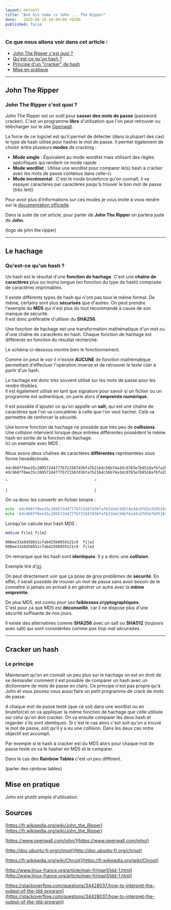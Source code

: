 ```yaml
---
layout: default
title: "And his name is John ... The Ripper"
date:   2020-06-28 10:00:00 +0200
published: false
---
```


### Ce que nous allons voir dans cet article :

*	[John The Ripper c'est quoi ?](#johntheripper)
* 	[Qu'est-ce qu'un hash ?](#le-hachage)
*	[Principe d'un "cracker" de hash](#cracker-un-hash)
*   [Mise en pratique](#mise-en-pratique)

* * *

## John The Ripper

### John The Ripper c'est quoi ?

John The Ripper est un outil pour **casser des mots de passe** (password cracker). 
C'est un programme **libre** d'utilisation que l'on peut retrouver ou télécharger sur le site [Openwall](https://www.openwall.com/john/).

La force de ce logiciel est qu'il permet de détecter (dans la plupart des cas) le type de hash utilisé pour hasher le mot de passe.
Il permet également de choisir entre plusieurs **modes** de cracking :

* **Mode single** : Équivalent au mode wordlist mais utilisant des règles spécifiques qui rendent ce mode rapide
* **Mode wordlist** : Utilise une wordlist pour comparer le(s) hash à cracker avec les mots de passe contenus dans celle-ci
* **Mode incrémental** : C'est le mode bruteforce qu'on connaît, il va essayer caractères par caractères jusqu'à trouver le bon mot de passe (très lent)

Pour avoir plus d'informations sur ces modes je vous invite à vous rendre sur la [documentation officielle](https://www.openwall.com/john/doc/MODES.shtml).

Dans la suite de cet article, pour parler de **John The Ripper** on parlera juste de **John**.

(logo de john the ripper)

* * *

## Le hachage

### Qu'est-ce qu'un hash ?

Un hash est le résultat d'une **fonction de hachage**. C'est une **chaîne de caractères** plus ou moins longue (en fonction du type de hash) composée de caractères imprimables.

Il existe différents types de hash qui n'ont pas tous le même format. De même, certains sont plus **sécurisés** que d'autres.
On peut prendre l'exemple du **MD5** qui n'est plus du tout recommandé à cause de son manque de sécurité.                                             
Il est donc préférable d'utiliser du **SHA256**.

Une fonction de hachage est une transformation mathématique d'un mot ou d'une chaîne de caractères en hash. Chaque fonction de hachage est différente en fonction du résultat recherché.

Le schéma ci-dessous montre bien le fonctionnement.

Comme on peut le voir il n'existe **AUCUNE** de fonction mathématique permettant d'effectuer l'opération inverse et de retrouver le texte clair à partir d'un hash. 

Le hachage est donc très souvent utilisé sur les mots de passe pour les rendre illisibles.                                                 
Il est également utilisé en tant que signature pour savoir si un fichier ou un programme est authentique, on parle alors d'**empreinte numérique**.

Il est possible d'ajouter ce qu'on appelle un **salt**, qui est une chaîne de caractères que l'on va concaténer à celle que l'on veut hacher. Celà va permettre de renforcer la sécurité.

Une bonne fonction de hachage ne possède que très peu de **collisions**. Une collision intervient lorsque deux entrées différentes possèdent le même hash en sortie de la fonction de hachage.         
Ici un exemple avec MD5 :

Nous avons deux chaînes de caractères **différentes** représentées sous forme hexadécimale.

``` 
4dc968ff0ee35c209572d4777b721587d36fa7b21bdc56b74a3dc0783e7b9518afbfa200a8284bf36e8e4b55b35f427593d849676da0d1555d8360fb5f07fea2  
4dc968ff0ee35c209572d4777b721587d36fa7b21bdc56b74a3dc0783e7b9518afbfa202a8284bf36e8e4b55b35f427593d849676da0d1d55d8360fb5f07fea2  
                                                                       ^                                      ^
                                                                       |                                      |
```

On va donc les convertir en fichier binaire :

```bash
echo '4dc968ff0ee35c209572d4777b721587d36fa7b21bdc56b74a3dc0783e7b9518afbfa200a8284bf36e8e4b55b35f427593d849676da0d1555d8360fb5f07fea2' | xxd -r -p | tee >/dev/null > file1  
echo '4dc968ff0ee35c209572d4777b721587d36fa7b21bdc56b74a3dc0783e7b9518afbfa202a8284bf36e8e4b55b35f427593d849676da0d1d55d8360fb5f07fea2' | xxd -r -p | tee >/dev/null > file2  
```

Lorsqu'on calcule leur hash MD5 :

```bash
md5sum file1 file2

008ee33a9d58b51cfeb425b0959121c9  file1
008ee33a9d58b51cfeb425b0959121c9  file2
```

On remarque que les hash sont **identiques**. Il y a donc une **collision**.

Exemple tiré d'[ici](https://marc-stevens.nl/research/md5-1block-collision/).

On peut directement voir que ça pose de gros problèmes de **sécurité**. En effet, il serait possible de trouver un mot de passe sans avoir besoin de le connaître si jamais on arrivait à en générer un autre avec la **même empreinte**. 

De plus MD5, est connu pour ses **faiblesses cryptographiques**.                       
C'est pour ça que MD5 est **déconseillé**, car il ne dispose plus d'une sécurité suffisante de nos jours.

Il existe des alternatives comme **SHA256** avec un salt ou **SHA512** (toujours avec salt) qui sont considérées comme *pas trop mal* sécurisées.

* * *

## Cracker un hash

### Le principe

Maintenant qu'on en connaît un peu plus sur le hachage on est en droit de se demander comment il est possible de comparer un hash avec un dictionnaire de mots de passe en clairs.
Ce principe n'est pas propre qu'à John et vous pouvez vous aussi faire un petit programme de crack de mots de passe.

A chaque mot de passe testé (que ce soit dans une wordlist ou en bruteforce) on va appliquer la même fonction de hachage que celle utilisée sur celui qu'on doit cracker.
On va ensuite comparer les deux hash et regarder s'ils sont identiques. Si c'est le cas alors c'est soit qu'on a trouvé le mot de passe, soit qu'il y a eu une collision. Dans les deux cas notre objectif est accompli.

Par exemple si le hash à cracker est du MD5 alors pour chaque mot de passe testé on va le hasher en MD5 et le comparer.

Dans le cas des **Rainbow Tables** c'est un peu différent.

(parler des rainbow tables)


## Mise en pratique

John est plutôt simple d'utilisation.


## Sources 

[https://fr.wikipedia.org/wiki/John_the_Ripper](https://fr.wikipedia.org/wiki/John_the_Ripper)

[https://www.openwall.com/john/](https://www.openwall.com/john/)

[http://doc.ubuntu-fr.org/chroot](http://doc.ubuntu-fr.org/chroot)

[https://fr.wikipedia.org/wiki/Chroot](https://fr.wikipedia.org/wiki/Chroot)

[http://www.linux-france.org/article/man-fr/man1/ldd-1.html](http://www.linux-france.org/article/man-fr/man1/ldd-1.html)

[https://stackoverflow.com/questions/34428037/how-to-interpret-the-output-of-the-ldd-program](https://stackoverflow.com/questions/34428037/how-to-interpret-the-output-of-the-ldd-program)